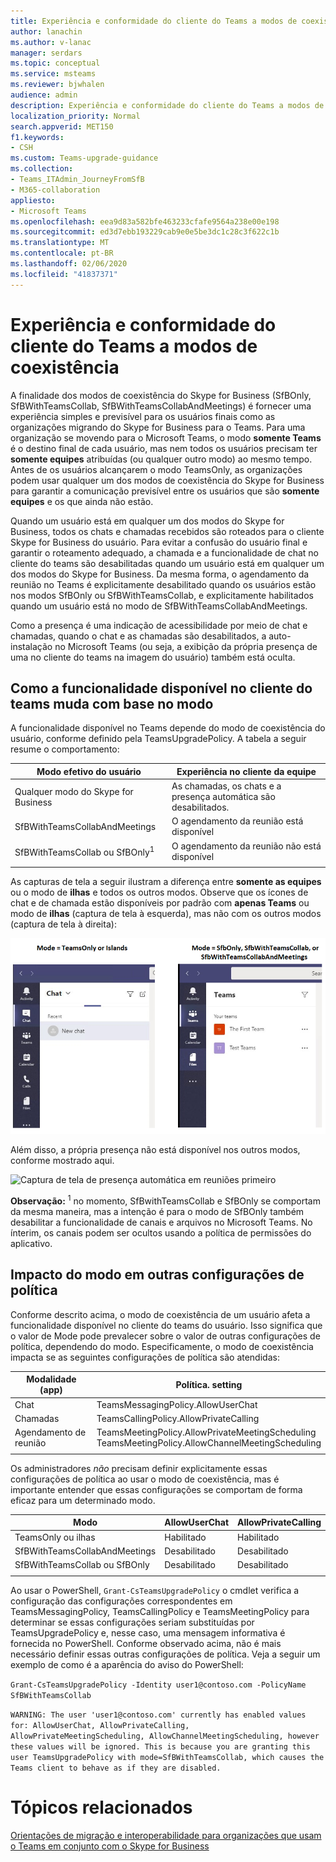 ```yaml
---
title: Experiência e conformidade do cliente do Teams a modos de coexistência
author: lanachin
ms.author: v-lanac
manager: serdars
ms.topic: conceptual
ms.service: msteams
ms.reviewer: bjwhalen
audience: admin
description: Experiência e conformidade do cliente do Teams a modos de coexistência
localization_priority: Normal
search.appverid: MET150
f1.keywords:
- CSH
ms.custom: Teams-upgrade-guidance
ms.collection:
- Teams_ITAdmin_JourneyFromSfB
- M365-collaboration
appliesto:
- Microsoft Teams
ms.openlocfilehash: eea9d83a582bfe463233cfafe9564a238e00e198
ms.sourcegitcommit: ed3d7ebb193229cab9e0e5be3dc1c28c3f622c1b
ms.translationtype: MT
ms.contentlocale: pt-BR
ms.lasthandoff: 02/06/2020
ms.locfileid: "41837371"
---
```

<a name="about-upgrade-basic"></a>

# <a name="teams-client-experience-and-conformance-to-coexistence-modes"></a>Experiência e conformidade do cliente do Teams a modos de coexistência


A finalidade dos modos de coexistência do Skype for Business (SfBOnly, SfBWithTeamsCollab, SfBWithTeamsCollabAndMeetings) é fornecer uma experiência simples e previsível para os usuários finais como as organizações migrando do Skype for Business para o Teams.  Para uma organização se movendo para o Microsoft Teams, o modo **somente Teams** é o destino final de cada usuário, mas nem todos os usuários precisam ter **somente equipes** atribuídas (ou qualquer outro modo) ao mesmo tempo.  Antes de os usuários alcançarem o modo TeamsOnly, as organizações podem usar qualquer um dos modos de coexistência do Skype for Business para garantir a comunicação previsível entre os usuários que são **somente equipes** e os que ainda não estão. 

Quando um usuário está em qualquer um dos modos do Skype for Business, todos os chats e chamadas recebidos são roteados para o cliente Skype for Business do usuário. Para evitar a confusão do usuário final e garantir o roteamento adequado, a chamada e a funcionalidade de chat no cliente do teams são desabilitadas quando um usuário está em qualquer um dos modos do Skype for Business. Da mesma forma, o agendamento da reunião no Teams é explicitamente desabilitado quando os usuários estão nos modos SfBOnly ou SfBWithTeamsCollab, e explicitamente habilitados quando um usuário está no modo de SfBWithTeamsCollabAndMeetings.

Como a presença é uma indicação de acessibilidade por meio de chat e chamadas, quando o chat e as chamadas são desabilitados, a auto-instalação no Microsoft Teams (ou seja, a exibição da própria presença de uma no cliente do teams na imagem do usuário) também está oculta. 

## <a name="how-the-available-functionality-in-teams-client-changes-based-on-mode"></a>Como a funcionalidade disponível no cliente do teams muda com base no modo

A funcionalidade disponível no Teams depende do modo de coexistência do usuário, conforme definido pela TeamsUpgradePolicy. A tabela a seguir resume o comportamento:

|Modo efetivo do usuário|Experiência no cliente da equipe|
|---|---|
|Qualquer modo do Skype for Business|As chamadas, os chats e a presença automática são desabilitados.|
|SfBWithTeamsCollabAndMeetings|O agendamento da reunião está disponível|
|SfBWithTeamsCollab ou SfBOnly<sup>1</sup>|O agendamento da reunião não está disponível|
|||

As capturas de tela a seguir ilustram a diferença entre **somente as equipes** ou o modo de **ilhas** e todos os outros modos. Observe que os ícones de chat e de chamada estão disponíveis por padrão com **apenas Teams** ou modo de **ilhas** (captura de tela à esquerda), mas não com os outros modos (captura de tela à direita):

![Uma comparação lado a lado dos modos de equipe](media/teams-mode-comparison.png)

Além disso, a própria presença não está disponível nos outros modos, conforme mostrado aqui.

![Captura de tela de presença automática em reuniões primeiro](media/meetings-first-no-self-presence-general.png)
 
**Observação:**
<sup>1</sup> no momento, SfBwithTeamsCollab e SfBOnly se comportam da mesma maneira, mas a intenção é para o modo de SfBOnly também desabilitar a funcionalidade de canais e arquivos no Microsoft Teams. No ínterim, os canais podem ser ocultos usando a política de permissões do aplicativo.


## <a name="impact-of-mode-on-other-policy-settings"></a>Impacto do modo em outras configurações de política
Conforme descrito acima, o modo de coexistência de um usuário afeta a funcionalidade disponível no cliente do teams do usuário. Isso significa que o valor de Mode pode prevalecer sobre o valor de outras configurações de política, dependendo do modo. Especificamente, o modo de coexistência impacta se as seguintes configurações de política são atendidas:

|**Modalidade (app)**|**Política. setting**|
|---|---|
|Chat|TeamsMessagingPolicy.AllowUserChat|
|Chamadas|TeamsCallingPolicy.AllowPrivateCalling|
|Agendamento de reunião|TeamsMeetingPolicy.AllowPrivateMeetingScheduling</br>TeamsMeetingPolicy.AllowChannelMeetingScheduling|
|||

Os administradores *não* precisam definir explicitamente essas configurações de política ao usar o modo de coexistência, mas é importante entender que essas configurações se comportam de forma eficaz para um determinado modo. 

|Modo|AllowUserChat|AllowPrivateCalling|AllowPrivateMeetingScheduling|AllowChannelMeetingScheduling|
|---|---|---|---|---|
|TeamsOnly ou ilhas|Habilitado|Habilitado|Habilitado|Habilitado|
|SfBWithTeamsCollabAndMeetings|Desabilitado|Desabilitado|Habilitado|Habilitado|
|SfBWithTeamsCollab ou SfBOnly|Desabilitado|Desabilitado|Desabilitado|Desabilitado|
||||||

Ao usar o PowerShell, `Grant-CsTeamsUpgradePolicy` o cmdlet verifica a configuração das configurações correspondentes em TeamsMessagingPolicy, TeamsCallingPolicy e TeamsMeetingPolicy para determinar se essas configurações seriam substituídas por TeamsUpgradePolicy e, nesse caso, uma mensagem informativa é fornecida no PowerShell.  Conforme observado acima, não é mais necessário definir essas outras configurações de política. Veja a seguir um exemplo de como é a aparência do aviso do PowerShell:

`Grant-CsTeamsUpgradePolicy -Identity user1@contoso.com -PolicyName SfBWithTeamsCollab`

`WARNING: The user 'user1@contoso.com' currently has enabled values for: AllowUserChat, AllowPrivateCalling, AllowPrivateMeetingScheduling, AllowChannelMeetingScheduling, however these values will be ignored. This is because you are granting this user TeamsUpgradePolicy with mode=SfBWithTeamsCollab, which causes the Teams client to behave as if they are disabled.`



# <a name="related-topics"></a>Tópicos relacionados

[Orientações de migração e interoperabilidade para organizações que usam o Teams em conjunto com o Skype for Business](https://docs.microsoft.com/en-us/microsoftteams/migration-interop-guidance-for-teams-with-skype)




